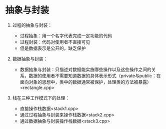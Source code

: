 # 抽象与封装

1. 过程的抽象与封装：

    - 过程抽象：用一个名字代表完成一定功能的代码
    - 过程封装：代码对使用者不直接可见
    - 但是数据表示是公开的，缺乏保护

2. 数据抽象与封装：

    - 数据抽象与封装：只描述对数据能实施哪些操作以及这些操作之间的关系，数据的使用者不需要知道数据的具体表示形式（private与public：在面向对象的思想中，类中的数据通常被保护，处理类的方法被暴露）<rectangle.cpp>

3. 栈在三种工作模式下的处理：

    - 直接操作栈数据<stack1.cpp>
    - 通过过程抽象与封装来操作栈数据<stack2.cpp>
    - 通过数据抽象与封装操作栈数据<stack3.cpp>